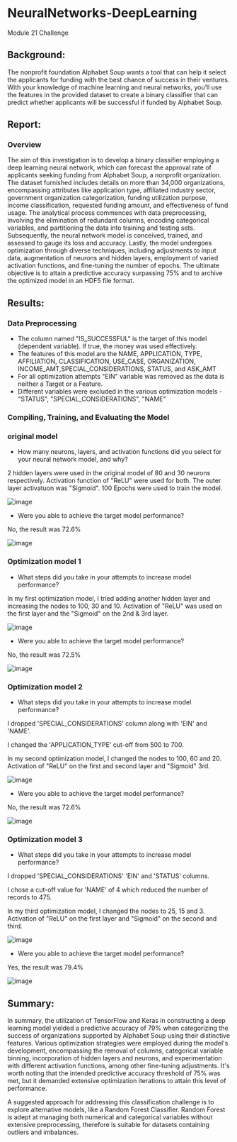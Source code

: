 # NeuralNetworks-DeepLearning
Module 21 Challenge

## Background:

The nonprofit foundation Alphabet Soup wants a tool that can help it select the applicants for funding with the best chance of success in their ventures. With your knowledge of machine learning and neural networks, you’ll use the features in the provided dataset to create a binary classifier that can predict whether applicants will be successful if funded by Alphabet Soup.

## Report:

### Overview
The aim of this investigation is to develop a binary classifier employing a deep learning neural network, which can forecast the approval rate of applicants seeking funding from Alphabet Soup, a nonprofit organization. The dataset furnished includes details on more than 34,000 organizations, encompassing attributes like application type, affiliated industry sector, government organization categorization, funding utilization purpose, income classification, requested funding amount, and effectiveness of fund usage. The analytical process commences with data preprocessing, involving the elimination of redundant columns, encoding categorical variables, and partitioning the data into training and testing sets. Subsequently, the neural network model is conceived, trained, and assessed to gauge its loss and accuracy. Lastly, the model undergoes optimization through diverse techniques, including adjustments to input data, augmentation of neurons and hidden layers, employment of varied activation functions, and fine-tuning the number of epochs. The ultimate objective is to attain a predictive accuracy surpassing 75% and to archive the optimized model in an HDF5 file format.


## Results:

### Data Preprocessing

* The column named "IS_SUCCESSFUL" is the target of this model (dependent variable).  If true, the money was used effectively.
* The features of this model are the NAME, APPLICATION, TYPE, AFFILIATION, CLASSIFICATION, USE_CASE, ORGANIZATION, INCOME_AMT,SPECIAL_CONSIDERATIONS, STATUS, and ASK_AMT 
* For all optimization attempts "EIN" variable was removed as the data is neither a Target or a Feature.
* Different variables were excluded in the various optimization models - "STATUS", "SPECIAL_CONSIDERATIONS", "NAME"

### Compiling, Training, and Evaluating the Model  
### original model
*	How many neurons, layers, and activation functions did you select for your neural network model, and why?

2 hidden layers were used in the original model of 80 and 30 neurons respectively.  Activation function of "ReLU" were used for both.  The outer layer activatuon was "Sigmoid".  100 Epochs were used to train the model. 

![image](https://github.com/CRGMBC/NeuralNetworks-DeepLearning/assets/134125287/03385ac0-0e7e-45bc-83d3-5d8ee79453ce)

*	Were you able to achieve the target model performance?

No, the result was 72.6%

![image](https://github.com/CRGMBC/NeuralNetworks-DeepLearning/assets/134125287/559fbefe-2b02-401d-8309-196ec46d4400)


### Optimization model 1
*	What steps did you take in your attempts to increase model performance?

In my first optimization model, I tried adding another hidden layer and increasing the nodes to 100, 30 and 10.  Activation of "ReLU" was used on the first layer and the "Sigmoid" on the 2nd & 3rd layer.

![image](https://github.com/CRGMBC/NeuralNetworks-DeepLearning/assets/134125287/34d2559b-e7ae-46ab-8228-102477b4b6a0)

* Were you able to achieve the target model performance?
  
No, the result was 72.5%

![image](https://github.com/CRGMBC/NeuralNetworks-DeepLearning/assets/134125287/4860769c-f080-4bad-9f59-8ad08f990392)


### Optimization model 2
*	What steps did you take in your attempts to increase model performance?

I dropped 'SPECIAL_CONSIDERATIONS' column along with 'EIN' and 'NAME'.

I changed the 'APPLICATION_TYPE' cut-off from 500 to 700.

In my second optimization model, I changed the nodes to 100, 60 and 20.  Activation of "ReLU" on the first and second layer and "Sigmoid" 3rd.

![image](https://github.com/CRGMBC/NeuralNetworks-DeepLearning/assets/134125287/d0d8078a-c4f8-4f33-8ad8-c9bf951e475b)

* Were you able to achieve the target model performance?

No, the result was 72.6%

![image](https://github.com/CRGMBC/NeuralNetworks-DeepLearning/assets/134125287/2ce201fd-e7e8-4d09-9e04-bfe8361c87e7)


### Optimization model 3
*	What steps did you take in your attempts to increase model performance?

I dropped 'SPECIAL_CONSIDERATIONS' 'EIN' and 'STATUS' columns.

I chose a cut-off value for 'NAME' of 4 which reduced the number of records to 475.

In my third optimization model, I changed the nodes to 25, 15 and 3.  Activation of "ReLU" on the first layer and "Sigmoid" on the second and third.

![image](https://github.com/CRGMBC/NeuralNetworks-DeepLearning/assets/134125287/4a7aea2f-40a3-419f-8211-7724d1e5a4ef)


* Were you able to achieve the target model performance?

Yes, the result was 79.4%

![image](https://github.com/CRGMBC/NeuralNetworks-DeepLearning/assets/134125287/b9305686-8a6a-49b8-847e-f373681a5c2d)


## Summary:

In summary, the utilization of TensorFlow and Keras in constructing a deep learning model yielded a predictive accuracy of 79% when categorizing the success of organizations supported by Alphabet Soup using their distinctive features. Various optimization strategies were employed during the model's development, encompassing the removal of columns, categorical variable binning, incorporation of hidden layers and neurons, and experimentation with different activation functions, among other fine-tuning adjustments. It's worth noting that the intended predictive accuracy threshold of 75% was met, but it demanded extensive optimization iterations to attain this level of performance.

A suggested approach for addressing this classification challenge is to explore alternative models, like a Random Forest Classifier. Random Forest is adept at managing both numerical and categorical variables without extensive preprocessing, therefore is suitable for datasets containing outliers and imbalances. 
